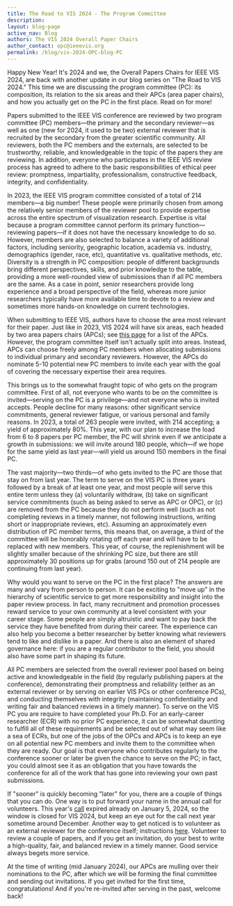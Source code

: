 ```yaml
---
title: The Road to VIS 2024 - The Program Committee
description: 
layout: blog-page
active_nav: Blog
authors: The VIS 2024 Overall Paper Chairs
author_contact: opc@ieeevis.org
permalink: /blog/vis-2024-OPC-blog-PC
---
```


Happy New Year! It's 2024 and we, the Overall Papers Chairs for IEEE VIS 2024, are back with another update in our blog series on "The Road to VIS 2024." This time we are discussing the program committee (PC): its composition, its relation to the six areas and their APCs (area paper chairs), and how you actually get on the PC in the first place. Read on for more!

Papers submitted to the IEEE VIS conference are reviewed by two program committee (PC) members—the primary and the secondary reviewer—as well as one (new for 2024, it used to be two) external reviewer that is recruited by the secondary from the greater scientific community. All reviewers, both the PC members and the externals, are selected to be trustworthy, reliable, and knowledgeable in the topic of the papers they are reviewing. In addition, everyone who participates in the IEEE VIS review process has agreed to adhere to the basic responsibilities of ethical peer review: promptness, impartiality, professionalism, constructive feedback, integrity, and confidentiality.

In 2023, the IEEE VIS program committee consisted of a total of 214 members—a big number! These people were primarily chosen from among the relatively senior members of the reviewer pool to provide expertise across the entire spectrum of visualization research. Expertise is vital because a program committee cannot perform its primary function—reviewing papers—if it does not have the necessary knowledge to do so. However, members are also selected to balance a variety of additional factors, including seniority, geographic location, academia vs. industry, demographics (gender, race, etc), quantitative vs. qualitative methods, etc. Diversity is a strength in PC composition: people of different backgrounds bring different perspectives, skills, and prior knowledge to the table, providing a more well-rounded view of submissions than if all PC members are the same. As a case in point, senior researchers provide long experience and a broad perspective of the field, whereas more junior researchers typically have more available time to devote to a review and sometimes more hands-on knowledge on current technologies.

When submitting to IEEE VIS, authors have to choose the area most relevant for their paper. Just like in 2023, VIS 2024 will have six areas, each headed by two area papers chairs (APCs); see [this page](https://ieeevis.org/year/2024/info/committees/conference-committee) for a list of the APCs. However, the program committee itself isn't actually split into areas. Instead, APCs can choose freely among PC members when allocating submissions to individual primary and secondary reviewers. However, the APCs do nominate 5-10 potential new PC members to invite each year with the goal of covering the necessary expertise their area requires.

This brings us to the somewhat fraught topic of who gets on the program committee. First of all, not everyone who wants to be on the committee is invited—serving on the PC is a privilege—and not everyone who is invited accepts. People decline for many reasons: other significant service commitments, general reviewer fatigue, or various personal and family reasons. In 2023, a total of 263 people were invited, with 214 accepting; a yield of approximately 80%. This year, with our plan to increase the load from 6 to 8 papers per PC member, the PC will shrink even if we anticipate a growth in submissions: we will invite around 180 people, which—if we hope for the same yield as last year—will yield us around 150 members in the final PC.

The vast majority—two thirds—of who gets invited to the PC are those that stay on from last year. The term to serve on the VIS PC is three years followed by a break of at least one year, and most people will serve this entire term unless they (a) voluntarily withdraw, (b) take on significant service commitments (such as being asked to serve as APC or OPC), or (c) are removed from the PC because they do not perform well (such as not completing reviews in a timely manner, not following instructions, writing short or inappropriate reviews, etc). Assuming an approximately even distribution of PC member terms, this means that, on average, a third of the committee will be honorably rotating off each year and will have to be replaced with new members. This year, of course, the replenishment will be slightly smaller because of the shrinking PC size, but there are still approximately 30 positions up for grabs (around 150 out of 214 people are continuing from last year).

Why would you want to serve on the PC in the first place? The answers are many and vary from person to person. It can be exciting to "move up" in the hierarchy of scientific service to get more responsibility and insight into the paper review process. In fact, many recruitment and promotion processes reward service to your own community at a level consistent with your career stage. Some people are simply altruistic and want to pay back the service they have benefited from during their career. The experience can also help you become a better researcher by better knowing what reviewers tend to like and dislike in a paper. And there is also an element of shared governance here: if you are a regular contributor to the field, you should also have some part in shaping its future.

All PC members are selected from the overall reviewer pool based on being active and knowledgeable in the field (by regularly publishing papers at the conference), demonstrating their promptness and reliability (either as an external reviewer or by serving on earlier VIS PCs or other conference PCs), and conducting themselves with integrity (maintaining confidentiality and writing fair and balanced reviews in a timely manner). To serve on the VIS PC you are require to have completed your Ph.D. For an early-career researcher (ECR) with no prior PC experience, it can be somewhat daunting to fulfill all of these requirements and be selected out of what may seem like a sea of ECRs, but one of the jobs of the OPCs and APCs is to keep an eye on all potential new PC members and invite them to the committee when they are ready. Our goal is that everyone who contributes regularly to the conference sooner or later be given the chance to serve on the PC; in fact, you could almost see it as an obligation that you have towards the conference for all of the work that has gone into reviewing your own past submissions.

If "sooner" is quickly becoming "later" for you, there are a couple of things that you can do. One way is to put forward your name in the annual call for volunteers. This year's [call](https://twitter.com/ieeevis/status/1737149239107506604) expired already on January 5, 2024, so the window is closed for VIS 2024, but keep an eye out for the call next year sometime around December. Another way to get noticed is to volunteer as an external reviewer for the conference itself; instructions [here](https://ieeevis.org/year/2024/info/call-participation/review-instructions#external-reviewing-instructions). Volunteer to review a couple of papers, and if you get an invitation, do your best to write a high-quality, fair, and balanced review in a timely manner. Good service always begets more service.

At the time of writing (mid January 2024), our APCs are mulling over their nominations to the PC, after which we will be forming the final committee and sending out invitations. If you get invited for the first time, congratulations! And if you're re-invited after serving in the past, welcome back!
